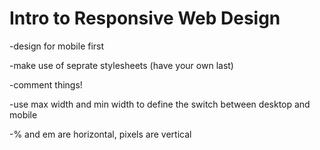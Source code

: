 # Intro to Responsive Web Design

-design for mobile first

-make use of seprate stylesheets (have your own last)

-comment things!

-use max width and min width to define the switch between desktop and mobile

-% and em are horizontal, pixels are vertical